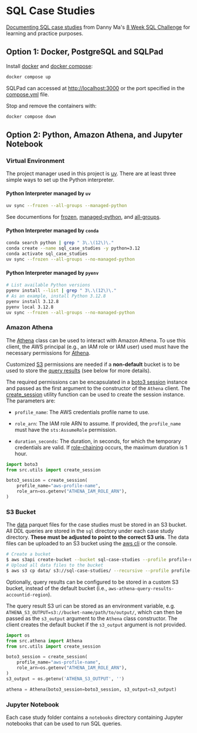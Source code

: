 # SQL Case Studies

[Documenting SQL case studies](https://yangwu1227.github.io/sql-case-studies/) from Danny Ma's [8 Week SQL Challenge](https://8weeksqlchallenge.com/) for learning and practice purposes.

## Option 1: Docker, PostgreSQL and SQLPad

Install [docker](https://docs.docker.com/get-docker/) and [docker compose](https://docs.docker.com/compose/install/):

```bash
docker compose up
```

SQLPad can accessed at [http://localhost:3000](http://localhost:3000) or the port specified in the [compose.yml](https://github.com/yangwu1227/sql-case-studies/blob/main/compose.yml) file.

Stop and remove the containers with:

```bash
docker compose down
```

## Option 2: Python, Amazon Athena, and Jupyter Notebook

### Virtual Environment

The project manager used in this project is [uv](https://docs.astral.sh/uv/getting-started/installation/). There are at least three simple ways to set up the Python interpreter.

#### Python Interpreter managed by `uv`

```bash
uv sync --frozen --all-groups --managed-python
```

See documentions for [frozen](https://docs.astral.sh/uv/reference/cli/#uv-sync--frozen), [managed-python](https://docs.astral.sh/uv/reference/cli/#uv-sync--managed-python), and [all-groups](https://docs.astral.sh/uv/reference/cli/#uv-sync--all-groups).

#### Python Interpreter managed by `conda`

```bash
conda search python | grep " 3\.\(12\)\."
conda create --name sql_case_studies -y python=3.12
conda activate sql_case_studies
uv sync --frozen --all-groups --no-managed-python
```

#### Python Interpreter managed by `pyenv`

```bash
# List available Python versions
pyenv install --list | grep " 3\.\(12\)\."
# As an example, install Python 3.12.8
pyenv install 3.12.8
pyenv local 3.12.8
uv sync --frozen --all-groups --no-managed-python
```


### Amazon Athena

The [Athena](https://yangwu1227.github.io/sql-case-studies/athena_client/#src.athena.Athena) class can be used to interact with Amazon Athena. To use this client, the AWS principal (e.g., an IAM role or IAM user) used must have the necessary permissions for [Athena](https://docs.aws.amazon.com/aws-managed-policy/latest/reference/AmazonAthenaFullAccess.html).

Customized [S3](https://docs.aws.amazon.com/athena/latest/ug/s3-permissions.html) permissions are needed if a **non-default** bucket is to be used to store the [query results](https://docs.aws.amazon.com/athena/latest/ug/querying.html#query-results-specify-location) (see below for more details).

The required permissions can be encapsulated in a [boto3 session](https://boto3.amazonaws.com/v1/documentation/api/latest/guide/session.html) instance and passed as the first argument to the constructor of the `Athena` client. The [create_session](https://yangwu1227.github.io/sql-case-studies/utils/#src.utils.create_session) utility function can be used to create the session instance. The parameters are:

* `profile_name`: The AWS credentials profile name to use.

* `role_arn`: The IAM role ARN to assume. If provided, the `profile_name` must have the `sts:AssumeRole` permission.

* `duration_seconds`: The duration, in seconds, for which the temporary credentials are valid. If [role-chaining](https://docs.aws.amazon.com/IAM/latest/UserGuide/id_roles.html#iam-term-role-chaining) occurs, the maximum duration is 1 hour.

```python
import boto3
from src.utils import create_session

boto3_session = create_session(
    profile_name="aws-profile-name",
    role_arn=os.getenv("ATHENA_IAM_ROLE_ARN"), 
)
```

### S3 Bucket

The [data](https://github.com/yangwu1227/sql-case-studies/tree/main/data) parquet files for the case studies must be stored in an S3 bucket. All DDL queries are stored in the `sql` directory under each case study directory. **These must be adjusted to point to the correct S3 uris**. The data files can be uploaded to an S3 bucket using the [aws cli](https://docs.aws.amazon.com/cli/latest/userguide/getting-started-install.html) or the console.

```bash
# Create a bucket
$ aws s3api create-bucket --bucket sql-case-studies --profile profile-name
# Upload all data files to the bucket
$ aws s3 cp data/ s3://sql-case-studies/ --recursive --profile profile-name 
```

Optionally, query results can be configured to be stored in a custom S3 bucket, instead of the default bucket (i.e., `aws-athena-query-results-accountid-region`).

The query result S3 uri can be stored as an environment variable, e.g. `ATHENA_S3_OUTPUT=s3://bucket-name/path/to/output/`, which can then be passed as the `s3_output` argument to the `Athena` class constructor. The client creates the default bucket if the `s3_output` argument is not provided.

```python
import os 
from src.athena import Athena
from src.utils import create_session

boto3_session = create_session(
    profile_name="aws-profile-name",
    role_arn=os.getenv("ATHENA_IAM_ROLE_ARN"), 
)
s3_output = os.getenv('ATHENA_S3_OUTPUT', '')

athena = Athena(boto3_session=boto3_session, s3_output=s3_output)
```

### Jupyter Notebook

Each case study folder contains a `notebooks` directory containing Jupyter notebooks that can be used to run SQL queries.
